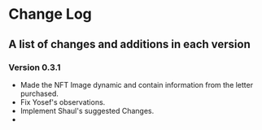 # Change Log
## A list of changes and additions in each version

### Version 0.3.1
- Made the NFT Image dynamic and contain information from the letter purchased.
- Fix Yosef's observations.
- Implement Shaul's suggested Changes.
- 